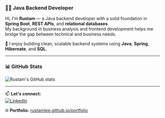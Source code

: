 ### 👨‍💻 Java Backend Developer

Hi, I'm **Rustam** — a Java backend developer with a solid foundation in **Spring Boot**, **REST APIs**, and **relational databases**.  
My background in business analysis and frontend development helps me bridge the gap between technical and business needs.

🚀 I enjoy building clean, scalable backend systems using **Java**, **Spring**, **Hibernate**, and **SQL**.


---

### 📊 GitHub Stats

![Rustam's GitHub stats](https://github-readme-stats.vercel.app/api?username=RustamLee&show_icons=true&theme=blue-green)

---

📫 **Let's connect:**  
[![LinkedIn](https://img.shields.io/badge/-LinkedIn-0077B5?style=for-the-badge&logo=linkedin&logoColor=white)](https://www.linkedin.com/in/rustam-sagaddinov)

🌐 **Portfolio:** [rustamlee.github.io/portfolio](https://rustamlee.github.io/portfolio)
